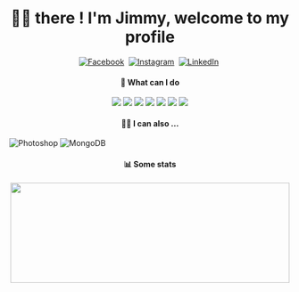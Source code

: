 <h1 align="center">👋🏼 there ! I'm Jimmy, welcome to my profile</h1>

<p align="center">
<a href="https://www.facebook.com/jimmycabuy"><img src="https://img.shields.io/badge/facebook-%231877F2.svg?&style=for-the-badge&logo=facebook&logoColor=white" alt="Facebook" /></a>&nbsp;
<a href="https://instagram.com/jimmycabuy"><img src="https://img.shields.io/badge/instagram-%23E4405F.svg?&style=for-the-badge&logo=instagram&logoColor=white" alt="Instagram" /></a>&nbsp;
<a href="https://www.linkedin.com/in/jimmycabuy/"><img src="https://img.shields.io/badge/linkedin-%230077B5.svg?&style=for-the-badge&logo=linkedin&logoColor=white" alt="LinkedIn" /></a>&nbsp;
</p>

<h4 align="center">🥳 What can I do </h4>
<p align="center">
  
<img src="https://img.shields.io/badge/-HTML5-%23E44D27?style=flat-square&logo=html5&logoColor=ffffff"> 
<img src="https://img.shields.io/badge/-CSS3-%231572B6?style=flat-square&logo=css3">
<img src="https://img.shields.io/badge/-JavaScript-%23F7DF1C?style=flat-square&logo=javascript&logoColor=ffffff">
<img src="https://img.shields.io/badge/-Express-339933?style=flat-square&logo=express&&logoColor=ffffff">
<img src="https://img.shields.io/badge/-React/RNative-61DAFB?style=flat-square&logo=react&logoColor=ffffff">
<img src="https://img.shields.io/badge/-Nodejs-339933?style=flat-square&logo=Node.js&logoColor=ffffff">
<img src="https://img.shields.io/badge/-BootStrap-ff69b4?style=flat-square&logo=bootstrap">
  
</p>
<h4 align="center">✌🏼 I can also ... </h4>
<p align="center">
  
![Photoshop](https://aleen42.github.io/badges/src/photoshop.svg)
![MongoDB](https://img.shields.io/badge/-MongoDB-339933?style=flat-square&logo=Mongodb&logoColor=ffffff)
  
</p>
  
<h4 align="center">📊 Some stats </h4>

<p align="center">
<a href="https://github.com/AVS1508">
  <img height="180em" width="500em" border="0" src="https://github-readme-stats-eight-theta.vercel.app/api/top-langs/?username=jimmycabuy&layout=compact&langs_count=8&theme=blue-green/">
</a>
</p>
